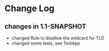 Change Log
==========

## changes in 1.1-SNAPSHOT

* changed Rule to disallow the wildcard for TLD
* changed some tests, see TestApp
